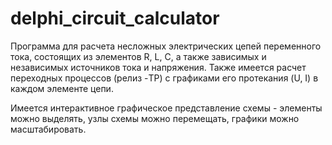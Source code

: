 # delphi_circuit_calculator
Программа для расчета несложных электрических цепей переменного тока, состоящих из элементов R, L, C, а также зависимых и независимых источников тока и напряжения. Также имеется расчет переходных процессов (релиз -TP) с графиками его протекания (U, I) в каждом элементе цепи.

Имеется интерактивное графическое представление схемы - элементы можно выделять, узлы схемы можно перемещать, графики можно масштабировать.
